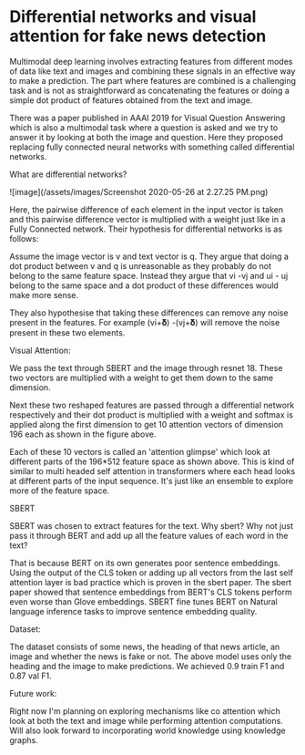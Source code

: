 # Differential networks and visual attention for fake news detection

Multimodal deep learning involves extracting features from different modes of data like text and images and combining these signals in an effective way to make a prediction. The part where features are combined is a challenging task and is not as straightforward as concatenating the features or doing a simple dot product of features obtained from the text and image.

There was a paper published in AAAI 2019 for Visual Question Answering which is also a multimodal task where a question is asked and we try to answer it by looking at both the image and question. Here they proposed replacing fully connected neural networks with something called differential networks.

What are differential networks?

![image](/assets/images/Screenshot 2020-05-26 at 2.27.25 PM.png)

Here, the pairwise difference of each element in the input vector is taken and this pairwise difference vector is multiplied with a weight just like in a Fully Connected network. Their hypothesis for differential networks is as follows:

Assume the image vector is v and text vector is q. They argue that doing a dot product between v and q is unreasonable as they probably do not belong to the same feature space. Instead they argue that vi -vj and ui - uj belong to the same space and a dot product of these differences would make more sense.

They also hypothesise that taking these differences can remove any noise present in the features. For example (vi+𝛅) -(vj+𝛅) will remove the noise present in these two elements.

Visual Attention:



We pass the text through SBERT and the image through resnet 18. These two vectors are multiplied with a weight to get them down to the same dimension.

Next these two reshaped features are passed through a differential network respectively and their dot product is multiplied with a weight and softmax is applied along the first dimension to get 10 attention vectors of dimension 196 each as shown in the figure above.

Each of these 10 vectors is called an &#39;attention glimpse&#39; which look at different parts of the 196\*512 feature space as shown above. This is kind of similar to multi headed self attention in transformers where each head looks at different parts of the input sequence. It&#39;s just like an ensemble to explore more of the feature space.

SBERT

SBERT was chosen to extract features for the text. Why sbert? Why not just pass it through BERT and add up all the feature values of each word in the text?

That is because BERT on its own generates poor sentence embeddings. Using the output of the CLS token or adding up all vectors from the last self attention layer is bad practice which is proven in the sbert paper. The sbert paper showed that sentence embeddings from BERT&#39;s CLS tokens perform even worse than Glove embeddings. SBERT fine tunes BERT on Natural language inference tasks to improve sentence embedding quality.

Dataset:

The dataset consists of some news, the heading of that news article, an image and whether the news is fake or not. The above model uses only the heading and the image to make predictions. We achieved 0.9 train F1 and 0.87 val F1.

Future work:

Right now I&#39;m planning on exploring mechanisms like co attention which look at both the text and image while performing attention computations. Will also look forward to incorporating world knowledge using knowledge graphs.






